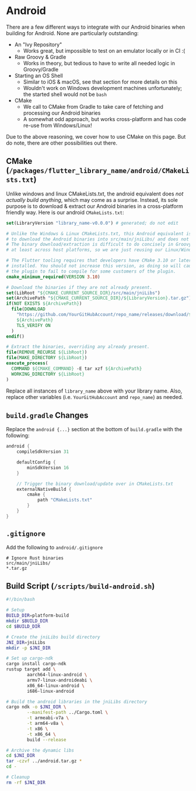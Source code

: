 # Android
There are a few different ways to integrate with our Android binaries when building for Android. None are particularly outstanding:
- An "Ivy Repository"
  - Works great, but impossible to test on an emulator locally or in CI :(
- Raw Groovy & Gradle
  - Works in theory, but tedious to have to write all needed logic in Groovy/Gradle
- Starting an OS Shell
  - Similar to iOS & macOS, see that section for more details on this
  - Wouldn't work on Windows development machines unfortunately; the started shell would not be `bash`
- CMake
  - We call to CMake from Gradle to take care of fetching and processing our Android binaries
  - A somewhat odd approach, but works cross-platform and has code re-use from Windows/Linux!

Due to the above reasoning, we cover how to use CMake on this page. But do note, there are other possibilities out there.

## CMake (`/packages/flutter_library_name/android/CMakeLists.txt`)
Unlike windows and linux CMakeLists.txt, the android equivalent does
_not actually build anything_, which may come as a surprise.
Instead, its sole purpose is to download & extract our Android binaries
in a cross-platform friendly way. Here is our android `CMakeLists.txt`:
```cmake
set(LibraryVersion "library_name-v0.0.0") # generated; do not edit

# Unlike the Windows & Linux CMakeLists.txt, this Android equivalent is just here
# to download the Android binaries into src/main/jniLibs/ and does not build anything.
# The binary download/extraction is difficult to do concisely in Groovy/Gradle,
# at least across host platforms, so we are just reusing our Linux/Windows logic.

# The Flutter tooling requires that developers have CMake 3.10 or later
# installed. You should not increase this version, as doing so will cause
# the plugin to fail to compile for some customers of the plugin.
cmake_minimum_required(VERSION 3.10)

# Download the binaries if they are not already present.
set(LibRoot "${CMAKE_CURRENT_SOURCE_DIR}/src/main/jniLibs")
set(ArchivePath "${CMAKE_CURRENT_SOURCE_DIR}/${LibraryVersion}.tar.gz")
if(NOT EXISTS ${ArchivePath})
  file(DOWNLOAD
    "https://github.com/YourGitHubAccount/repo_name/releases/download/${LibraryVersion}/android.tar.gz"
    ${ArchivePath}
    TLS_VERIFY ON
  )
endif()

# Extract the binaries, overriding any already present.
file(REMOVE_RECURSE ${LibRoot})
file(MAKE_DIRECTORY ${LibRoot})
execute_process(
  COMMAND ${CMAKE_COMMAND} -E tar xzf ${ArchivePath}
  WORKING_DIRECTORY ${LibRoot}
)
```
Replace all instances of `library_name` above with your library name.
Also, replace other variables (i.e. `YourGitHubAccount` and `repo_name`) as needed.

## `build.gradle` Changes
Replace the `android {...}` section at the bottom of `build.gradle` with the following:
```gradle
android {
    compileSdkVersion 31

    defaultConfig {
        minSdkVersion 16
    }

    // Trigger the binary download/update over in CMakeLists.txt
    externalNativeBuild {
        cmake {
            path "CMakeLists.txt"
        }
    }
}
```

## `.gitignore`
Add the following to `android/.gitignore`
```gitignore
# Ignore Rust binaries
src/main/jniLibs/
*.tar.gz
```

## Build Script (`/scripts/build-android.sh`)
```bash
#!/bin/bash

# Setup
BUILD_DIR=platform-build
mkdir $BUILD_DIR
cd $BUILD_DIR

# Create the jniLibs build directory
JNI_DIR=jniLibs
mkdir -p $JNI_DIR

# Set up cargo-ndk
cargo install cargo-ndk
rustup target add \
        aarch64-linux-android \
        armv7-linux-androideabi \
        x86_64-linux-android \
        i686-linux-android

# Build the android libraries in the jniLibs directory
cargo ndk -o $JNI_DIR \
        --manifest-path ../Cargo.toml \
        -t armeabi-v7a \
        -t arm64-v8a \
        -t x86 \
        -t x86_64 \
        build --release 

# Archive the dynamic libs
cd $JNI_DIR
tar -czvf ../android.tar.gz *
cd -

# Cleanup
rm -rf $JNI_DIR
```
